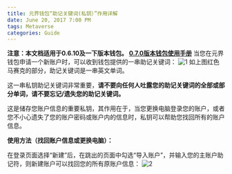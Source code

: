 ```yaml
---
title: 元界钱包“助记关键词(私钥）”作用详解
date: June 20, 2017 7:00 PM
tags: Metaverse
categories: Guide
---
```

**注意：本文档适用于0.6.10及一下版本钱包。
[0.7.0版本钱包使用手册](http://mvs.live/attachment/Metaverse-wallet-manual070.pdf)**
当您在元界钱包申请一个新账户时，可以收到钱包提供的一串助记关键词：
![1](http://bbs.viewfin.com/data/attachment/forum/201705/31/113315sup9cc5jnjgz3zsn.png)
如上图红色马赛克的部分，助记关键词是一串英文单词。

这一串私钥助记关键词非常重要，**请不要向任何人吐露您的助记关键词的全部或部分单词，请不要忘记/遗失您的助记关键词。**


这是储存您账户信息的重要私钥，其作用在于，当您更换电脑登录您的账户，或者您不小心遗失了您的账户密码或账户内的信息时，私钥可以帮助您找回所有的账户信息。

**使用方法（找回账户信息或更换电脑）：**

在登录页面选择“新建”后，在跳出的页面中勾选“导入账户”，并输入您的主账户助记符，则新建账户可以找回您的所有原账户信息：
![2](http://bbs.viewfin.com/data/attachment/forum/201705/31/114033bitoj5qj133mj3oz.png)





